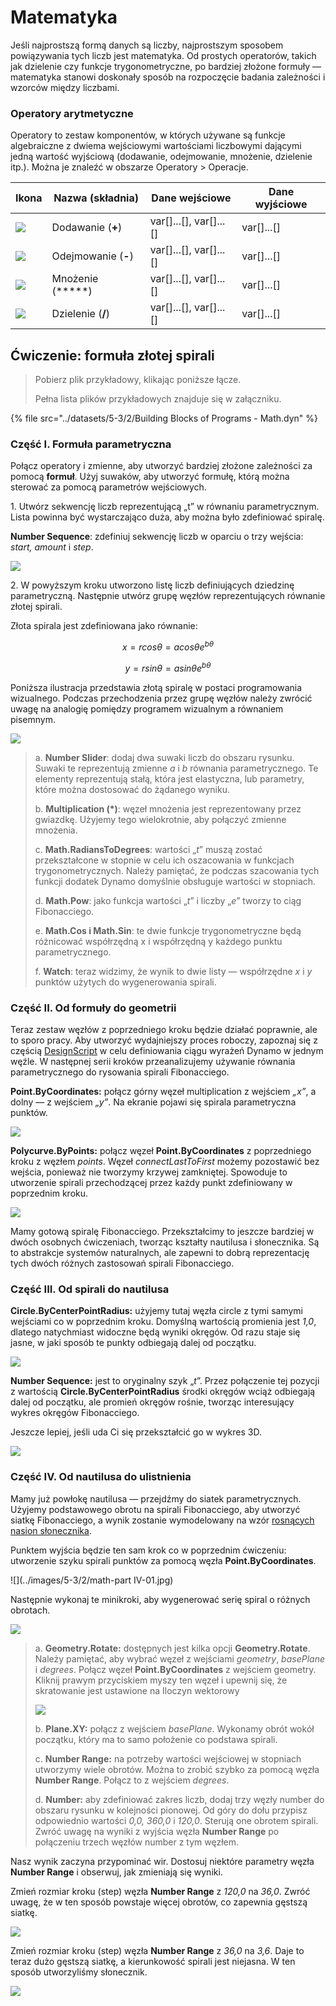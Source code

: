# Matematyka

Jeśli najprostszą formą danych są liczby, najprostszym sposobem powiązywania tych liczb jest matematyka. Od prostych operatorów, takich jak dzielenie czy funkcje trygonometryczne, po bardziej złożone formuły — matematyka stanowi doskonały sposób na rozpoczęcie badania zależności i wzorców między liczbami.

### Operatory arytmetyczne

Operatory to zestaw komponentów, w których używane są funkcje algebraiczne z dwiema wejściowymi wartościami liczbowymi dającymi jedną wartość wyjściową (dodawanie, odejmowanie, mnożenie, dzielenie itp.). Można je znaleźć w obszarze Operatory > Operacje.

| Ikona                                                | Nazwa (składnia)     | Dane wejściowe                     | Dane wyjściowe      |
| --------------------------------------------------- | ----------------- | -------------------------- | ------------ |
| ![](../images/5-3/2/addition.jpg)       | Dodawanie (**+**)       | var[]...[], var[]...[] | var[]...[] |
| ![](../images/5-3/2/Subtraction.jpg)    | Odejmowanie (**-**)  | var[]...[], var[]...[] | var[]...[] |
| ![](../images/5-3/2/Multiplication.jpg) | Mnożenie (*****) | var[]...[], var[]...[] | var[]...[] |
| ![](../images/5-3/2/Division.jpg)       | Dzielenie (**/**)    | var[]...[], var[]...[] | var[]...[] |

## Ćwiczenie: formuła złotej spirali

> Pobierz plik przykładowy, klikając poniższe łącze.
>
> Pełna lista plików przykładowych znajduje się w załączniku.

{% file src="../datasets/5-3/2/Building Blocks of Programs - Math.dyn" %}

### Część I. Formuła parametryczna

Połącz operatory i zmienne, aby utworzyć bardziej złożone zależności za pomocą **formuł**. Użyj suwaków, aby utworzyć formułę, którą można sterować za pomocą parametrów wejściowych.

1\. Utwórz sekwencję liczb reprezentującą „t” w równaniu parametrycznym. Lista powinna być wystarczająco duża, aby można było zdefiniować spiralę.

**Number Sequence**: zdefiniuj sekwencję liczb w oparciu o trzy wejścia: _start, amount_ i _step_.

![](../images/5-3/2/math-partI-01.jpg)

2\. W powyższym kroku utworzono listę liczb definiujących dziedzinę parametryczną. Następnie utwórz grupę węzłów reprezentujących równanie złotej spirali.

Złota spirala jest zdefiniowana jako równanie:

$$ x = r cos θ = a cos θ e^{bθ} $$

$$ y = r sin θ = a sin θe^{bθ} $$

Poniższa ilustracja przedstawia złotą spiralę w postaci programowania wizualnego. Podczas przechodzenia przez grupę węzłów należy zwrócić uwagę na analogię pomiędzy programem wizualnym a równaniem pisemnym.

![](../images/5-3/2/math-partI-02.jpg)

> a. **Number Slider**: dodaj dwa suwaki liczb do obszaru rysunku. Suwaki te reprezentują zmienne _a_ i _b_ równania parametrycznego. Te elementy reprezentują stałą, która jest elastyczna, lub parametry, które można dostosować do żądanego wyniku.
>
> b. **Multiplication (*)**: węzeł mnożenia jest reprezentowany przez gwiazdkę. Użyjemy tego wielokrotnie, aby połączyć zmienne mnożenia.
>
> c. **Math.RadiansToDegrees**: wartości „_t_” muszą zostać przekształcone w stopnie w celu ich oszacowania w funkcjach trygonometrycznych. Należy pamiętać, że podczas szacowania tych funkcji dodatek Dynamo domyślnie obsługuje wartości w stopniach.
>
> d. **Math.Pow**: jako funkcja wartości „_t_” i liczby „_e_” tworzy to ciąg Fibonacciego.
>
> e. **Math.Cos i Math.Sin**: te dwie funkcje trygonometryczne będą różnicować współrzędną x i współrzędną y każdego punktu parametrycznego.
>
> f. **Watch**: teraz widzimy, że wynik to dwie listy — współrzędne _x_ i _y_ punktów użytych do wygenerowania spirali.

### Część II. Od formuły do geometrii

Teraz zestaw węzłów z poprzedniego kroku będzie działać poprawnie, ale to sporo pracy. Aby utworzyć wydajniejszy proces roboczy, zapoznaj się z częścią [DesignScript](../../8\_coding\_in\_dynamo/8-1\_code-blocks-and-design-script/2-design-script-syntax.md) w celu definiowania ciągu wyrażeń Dynamo w jednym węźle. W następnej serii kroków przeanalizujemy używanie równania parametrycznego do rysowania spirali Fibonacciego.

**Point.ByCoordinates:** połącz górny węzeł multiplication z wejściem _„x”_, a dolny — z wejściem _„y”_. Na ekranie pojawi się spirala parametryczna punktów.

![](../images/5-3/2/math-partII-01.gif)

**Polycurve.ByPoints:** połącz węzeł **Point.ByCoordinates** z poprzedniego kroku z węzłem _points_. Węzeł _connectLastToFirst_ możemy pozostawić bez wejścia, ponieważ nie tworzymy krzywej zamkniętej. Spowoduje to utworzenie spirali przechodzącej przez każdy punkt zdefiniowany w poprzednim kroku.

![](../images/5-3/2/math-partII-02.jpg)

Mamy gotową spiralę Fibonacciego. Przekształcimy to jeszcze bardziej w dwóch osobnych ćwiczeniach, tworząc kształty nautilusa i słonecznika. Są to abstrakcje systemów naturalnych, ale zapewni to dobrą reprezentację tych dwóch różnych zastosowań spirali Fibonacciego.

### Część III. Od spirali do nautilusa

**Circle.ByCenterPointRadius:** użyjemy tutaj węzła circle z tymi samymi wejściami co w poprzednim kroku. Domyślną wartością promienia jest _1,0_, dlatego natychmiast widoczne będą wyniki okręgów. Od razu staje się jasne, w jaki sposób te punkty odbiegają dalej od początku.

![](../images/5-3/2/math-partIII-01.jpg)

**Number Sequence:** jest to oryginalny szyk „_t_”. Przez połączenie tej pozycji z wartością **Circle.ByCenterPointRadius** środki okręgów wciąż odbiegają dalej od początku, ale promień okręgów rośnie, tworząc interesujący wykres okręgów Fibonacciego.

Jeszcze lepiej, jeśli uda Ci się przekształcić go w wykres 3D.

![](../images/5-3/2/math-partIII-02.gif)

### Część IV. Od nautilusa do ulistnienia

Mamy już powłokę nautilusa — przejdźmy do siatek parametrycznych. Użyjemy podstawowego obrotu na spirali Fibonacciego, aby utworzyć siatkę Fibonacciego, a wynik zostanie wymodelowany na wzór [rosnących nasion słonecznika](https://blogs.unimelb.edu.au/sciencecommunication/2018/09/02/this-flower-uses-maths-to-reproduce/).

Punktem wyjścia będzie ten sam krok co w poprzednim ćwiczeniu: utworzenie szyku spirali punktów za pomocą węzła **Point.ByCoordinates**.

\![](../images/5-3/2/math-part IV-01.jpg)

Następnie wykonaj te minikroki, aby wygenerować serię spiral o różnych obrotach.

![](../images/5-3/2/math-partIV-02.jpg)

> a. **Geometry.Rotate:** dostępnych jest kilka opcji **Geometry.Rotate**. Należy pamiętać, aby wybrać węzeł z wejściami _geometry_, _basePlane_ i _degrees_. Połącz węzeł **Point.ByCoordinates** z wejściem geometry. Kliknij prawym przyciskiem myszy ten węzeł i upewnij się, że skratowanie jest ustawione na Iloczyn wektorowy
>
> ![](../images/5-3/2/math-partIV-03crossproduct.jpg)
>
> b. **Plane.XY:** połącz z wejściem _basePlane_. Wykonamy obrót wokół początku, który ma to samo położenie co podstawa spirali.
>
> c. **Number Range:** na potrzeby wartości wejściowej w stopniach utworzymy wiele obrotów. Można to zrobić szybko za pomocą węzła **Number Range**. Połącz to z wejściem _degrees_.
>
> d. **Number:** aby zdefiniować zakres liczb, dodaj trzy węzły number do obszaru rysunku w kolejności pionowej. Od góry do dołu przypisz odpowiednio wartości _0,0, 360,0_ i _120,0_. Sterują one obrotem spirali. Zwróć uwagę na wyniki z wyjścia węzła **Number Range** po połączeniu trzech węzłów number z tym węzłem.

Nasz wynik zaczyna przypominać wir. Dostosuj niektóre parametry węzła **Number Range** i obserwuj, jak zmieniają się wyniki.

Zmień rozmiar kroku (step) węzła **Number Range** z _120,0_ na _36,0_. Zwróć uwagę, że w ten sposób powstaje więcej obrotów, co zapewnia gęstszą siatkę.

![](../images/5-3/2/math-partIV-04.jpg)

Zmień rozmiar kroku (step) węzła **Number Range** z _36,0_ na _3,6_. Daje to teraz dużo gęstszą siatkę, a kierunkowość spirali jest niejasna. W ten sposób utworzyliśmy słonecznik.

![](../images/5-3/2/math-partIV-05.jpg)
